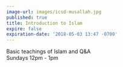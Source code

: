 ```yaml
---
image-url: images/icsd-musallah.jpg
published: true
title: Introduction to Islam
expire: false
expiration-date: '2018-05-03 13:47 -0700'
---
```

Basic teachings of Islam and Q&A  
Sundays 12pm - 1pm
